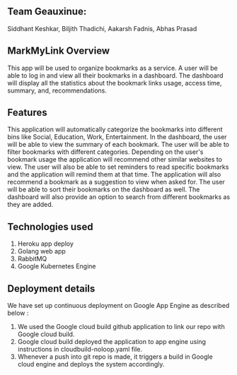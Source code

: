 ## Team Geauxinue:
Siddhant Keshkar, Biljith Thadichi, Aakarsh Fadnis, Abhas Prasad

## MarkMyLink Overview
This app will be used to organize bookmarks as a service. A user will be able to log in and view all their bookmarks in a dashboard. The dashboard will display all the statistics about the bookmark links usage, access time, summary, and, recommendations.

## Features

This application will automatically categorize the bookmarks into different bins like Social, Education, Work, Entertainment.  In the dashboard, the user will be able to view the summary of each bookmark. The user will be able to filter bookmarks with different categories.
Depending on the user's bookmark usage the application will recommend other similar websites to view. The user will also be able to set reminders to read specific bookmarks and the application will remind them at that time. The application will also recommend a bookmark as a suggestion to view when asked for. The user will be able to sort their bookmarks on the dashboard as well. The dashboard will also provide an option to search from different bookmarks as they are added.

## Technologies used

1. Heroku app deploy
2. Golang web app
3. RabbitMQ
4. Google Kubernetes Engine

## Deployment details
We have set up continuous deployment on Google App Engine as described below :
1. We used the Google cloud build github application to link our repo with Google cloud build. 
2. Google cloud build deployed the application to app engine using instructions in cloudbuild-noloop.yaml file. 
3. Whenever a push into git repo is made, it triggers a build in Google cloud engine and deploys the system accordingly. 


